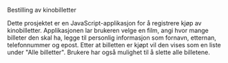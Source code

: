 Bestilling av kinobilletter

Dette prosjektet er en JavaScript-applikasjon for å registrere kjøp av kinobilletter.
Applikasjonen lar brukeren velge en film, angi hvor mange billeter den skal ha, legge til personlig informasjon som fornavn, 
etternan, telefonnummer og epost.
Etter at billetten er kjøpt vil den vises som en liste under "Alle billetter". Brukere har også mulighet til å slette alle billetene.
